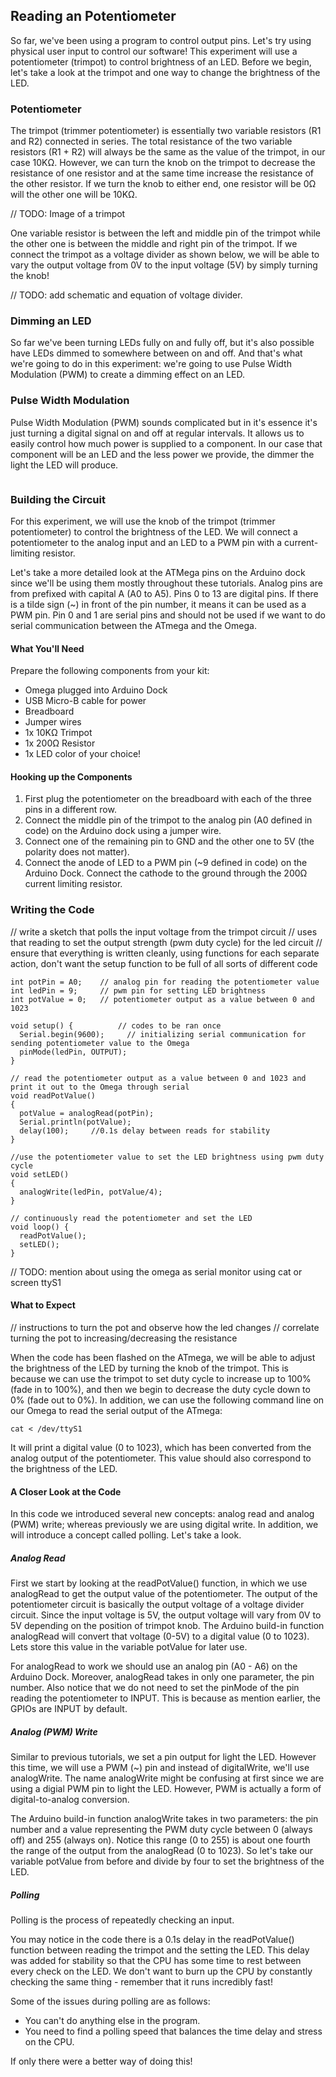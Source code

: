 ## Reading an Potentiometer

<!-- // this experiment will use a potentiometer to control brightness of an LED -->

So far, we've been using a program to control output pins. Let's try using physical user input to control our software! This experiment will use a potentiometer (trimpot) to control brightness of an LED. Before we begin, let's take a look at the trimpot and one way to change the brightness of the LED. 

### Potentiometer

<!-- // description that a pot is essentially a variable resistor, we can tell -->

The trimpot (trimmer potentiometer) is essentially two variable resistors (R1 and R2) connected in series. The total resistance of the two variable resistors (R1 + R2) will always be the same as the value of the trimpot, in our case 10KΩ. However, we can turn the knob on the trimpot to decrease the resistance of one resistor and at the same time increase the resistance of the other resistor. If we turn the knob to either end, one resistor will be 0Ω will the other one will be 10KΩ.

// TODO: Image of a trimpot

One variable resistor is between the left and middle pin of the trimpot while the other one is between the middle and right pin of the trimpot. If we connect the trimpot as a voltage divider as shown below, we will be able to vary the output voltage from 0V to the input voltage (5V) by simply turning the knob!

// TODO: add schematic and equation of voltage divider.

### Dimming an LED

<!-- // leds are brighter the more voltage is applied, dimmer the less we apply

// the microcontroller is able to output an analog signal, meaning we can control how much voltage is going to the led, directly controlling its brightness
// add a note saying that the analog signal is actually pwm, but don't go into heavy detail -->

So far we've been turning LEDs fully on and fully off, but it's also possible have LEDs dimmed to somewhere between on and off. And that's what we're going to do in this experiment: we're going to use Pulse Width Modulation (PWM) to create a dimming effect on an LED.

### Pulse Width Modulation

Pulse Width Modulation (PWM) sounds complicated but in it's essence it's just turning a digital signal on and off at regular intervals. It allows us to easily control how much power is supplied to a component. In our case that component will be an LED and the less power we provide, the dimmer the light the LED will produce.

<!-- PWM Signals -->
```{r child = '../../shared/pwm.md'}
```

### Building the Circuit

<!-- // will need a pull-up resistor connected to the trim-pot, and an arduino dock analog input sampling the voltage

// an LED connected to one of the (pwm) outputs -->

For this experiment, we will use the knob of the trimpot (trimmer potentiometer) to control the brightness of the LED. We will connect a potentiometer to the analog input and an LED to a PWM pin with a current-limiting resistor. 

Let's take a more detailed look at the ATMega pins on the Arduino dock since we'll be using them mostly throughout these tutorials. Analog pins are from prefixed with capital A (A0 to A5). Pins 0 to 13 are digital pins. If there is a tilde sign (~) in front of the pin number, it means it can be used as a PWM pin. Pin 0 and 1 are serial pins and should not be used if we want to do serial communication between the ATmega and the Omega.

#### What You'll Need

Prepare the following components from your kit:

* Omega plugged into Arduino Dock
* USB Micro-B cable for power
* Breadboard
* Jumper wires
* 1x 10KΩ Trimpot
* 1x 200Ω Resistor
* 1x LED color of your choice! 

#### Hooking up the Components

<!-- // details on how to connect everything -->

1. First plug the potentiometer on the breadboard with each of the three pins in a different row.
2. Connect the middle pin of the trimpot to the analog pin (A0 defined in code) on the Arduino dock using a jumper wire.
3. Connect one of the remaining pin to GND and the other one to 5V (the polarity does not matter). 
4. Connect the anode of LED to a PWM pin (~9 defined in code) on the Arduino Dock. Connect the cathode to the ground through the 200Ω current limiting resistor.

### Writing the Code

// write a sketch that polls the input voltage from the trimpot circuit
// uses that reading to set the output strength (pwm duty cycle) for the led circuit
// ensure that everything is written cleanly, using functions for each separate action, don't want the setup function to be full of all sorts of different code

``` arduino
int potPin = A0;    // analog pin for reading the potentiometer value
int ledPin = 9;     // pwm pin for setting LED brightness
int potValue = 0;   // potentiometer output as a value between 0 and 1023

void setup() {			// codes to be ran once
  Serial.begin(9600);     // initializing serial communication for sending potentiometer value to the Omega
  pinMode(ledPin, OUTPUT);
}

// read the potentiometer output as a value between 0 and 1023 and print it out to the Omega through serial
void readPotValue()
{
  potValue = analogRead(potPin);
  Serial.println(potValue);
  delay(100);     //0.1s delay between reads for stability
}

//use the potentiometer value to set the LED brightness using pwm duty cycle
void setLED()
{
  analogWrite(ledPin, potValue/4);
}
  
// continuously read the potentiometer and set the LED  
void loop() {
  readPotValue();
  setLED();
}

```

// TODO: mention about using the omega as serial monitor using cat or screen ttyS1

#### What to Expect

// instructions to turn the pot and observe how the led changes
// correlate turning the pot to increasing/decreasing the resistance

When the code has been flashed on the ATmega, we will be able to adjust the brightness of the LED by turning the knob of the trimpot. This is because we can use the trimpot to set duty cycle to increase up to 100% (fade in to 100%), and then we begin to decrease the duty cycle down to 0% (fade out to 0%). In addition, we can use the following command line on our Omega to read the serial output of the ATmega:

```
cat < /dev/ttyS1
```

It will print a digital value (0 to 1023), which has been converted from the analog output of the potentiometer. This value should also correspond to the brightness of the LED.

#### A Closer Look at the Code
<!-- // anything new that we introduced -->
In this code we introduced several new concepts: analog read and analog (PWM) write; whereas previously we are using digital write. In addition, we will introduce a concept called polling. Let's take a look. 

##### Analog Read
First we start by looking at the readPotValue() function, in which we use analogRead to get the output value of the potentiometer. The output of the potentiometer circuit is basically the output voltage of a voltage divider circuit. Since the input voltage is 5V, the output voltage will vary from 0V to 5V depending on the position of trimpot knob. The Arduino build-in function analogRead will convert that voltage (0-5V) to a digital value (0 to 1023). Lets store this value in the variable potValue for later use.

For analogRead to work we should use an analog pin (A0 - A6) on the Arduino Dock. Moreover, analogRead takes in only one parameter, the pin number. Also notice that we do not need to set the pinMode of the pin reading the potentiometer to INPUT. This is because as mention earlier, the GPIOs are INPUT by default.

##### Analog (PWM) Write
Similar to previous tutorials, we set a pin output for light the LED. However this time, we will use a PWM (~) pin and instead of digitalWrite, we'll use analogWrite. The name analogWrite might be confusing at first since we are using a digial PWM pin to light the LED. However, PWM is actually a form of digital-to-analog conversion.

The Arduino build-in function analogWrite takes in two parameters: the pin number and a value representing the PWM duty cycle between 0 (always off) and 255 (always on). Notice this range (0 to 255) is about one fourth the range of the output from the analogRead (0 to 1023). So let's take our variable potValue from before and divide by four to set the brightness of the LED.

##### Polling
<!-- // see the 'reading a switch' article in the starter kit for an idea of what to write -->

Polling is the process of repeatedly checking an input.

You may notice in the code there is a 0.1s delay in the readPotValue() function between reading the trimpot and the setting the LED. This delay was added for stability so that the CPU has some time to rest between every check on the LED. We don't want to burn up the CPU by constantly checking the same thing - remember that it runs incredibly fast!

Some of the issues during polling are as follows:

* You can't do anything else in the program.
* You need to find a polling speed that balances the time delay and stress on the CPU.

If only there were a better way of doing this!